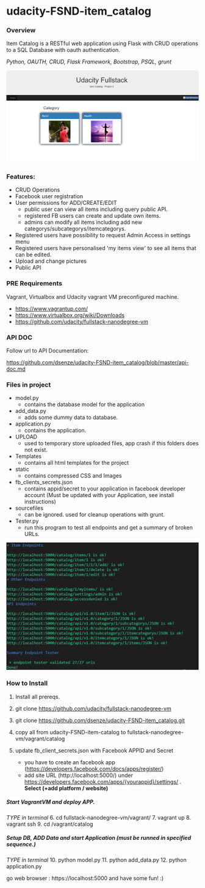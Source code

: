 # udacity-FSND-item_catalog

### Overview

Item Catalog is a RESTful web application using Flask with CRUD operations to a SQL Database with oauth authentication.

*Python, OAUTH, CRUD, Flask Framework, Bootstrap, PSQL, grunt*

![Image of app](https://github.com/dsenze/udacity-FSND-item_catalog/blob/master/static/images/blob/startpage.PNG)

### Features:
* CRUD Operations
* Facebook user registration 
* User permissions for ADD/CREATE/EDIT
    - public user can view all items including query public API.
	- registered FB users can create and update own items.
	- admins can modify all items including add new categorys/subcategorys/itemcategorys.
* Registered users have possibility to request Admin Access in settings menu
* Registered users have personalised 'my items view' to see all items that can be edited.
* Upload and change pictures	
* Public API

### PRE Requirements
Vagrant, Virtualbox and Udacity vagrant VM preconfigured machine.

- https://www.vagrantup.com/
- https://www.virtualbox.org/wiki/Downloads
- https://github.com/udacity/fullstack-nanodegree-vm

### API DOC

Follow url to API Documentation:

https://github.com/dsenze/udacity-FSND-item_catalog/blob/master/api-doc.md

### Files in project
* model.py
	- contains the database model for the application
* add_data.py
    - adds some dummy data to database.
* application.py
    - contains the application. 
* UPLOAD
    - used to temporary store uploaded files, app crash if this folders does not exist.
* Templates
    - contains all html templates for the project
* static
    - contains compressed CSS and Images
* fb_clients_secrets.json
    - contains appid/secret to your application in facebook developer account (Must be updated with your Application, see install instructions)
* sourcefiles
    - can be ignored. used for cleanup operations with grunt.
* Tester.py
    - run this program to test all endpoints and get a summary of broken URLs.

![Image of tester.py](https://github.com/dsenze/udacity-FSND-item_catalog/blob/master/static/images/blob/tester.PNG)





### How to Install
1. Install all prereqs.

2. git clone https://github.com/udacity/fullstack-nanodegree-vm
3. git clone https://github.com/dsenze/udacity-FSND-item_catalog.git

4. copy all from udacity-FSND-item-catalog to fullstack-nanodegree-vm/vagrant/catalog
5. update fb_client_secrets.json with Facebook APPID and Secret
	- you have to create an facebook app (https://developers.facebook.com/docs/apps/register/)
	- add site URL (http://localhost:5000/) under https://developers.facebook.com/apps/{yourappid}/settings/ . **Select (+add platform / website)** 

##### Start VagrantVM and deploy APP.
*TYPE in terminal*
6. cd fullstack-nanodegree-vm/vagrant/
7. vagrant up
8. vagrant ssh
9. cd /vagrant/catalog

##### Setup DB, ADD Data and start Application (must be runned in specified sequence.)

*TYPE in terminal*
10. python model.py
11. python add_data.py
12. python application.py

go web browser : https://localhost:5000 and have some fun! :)



